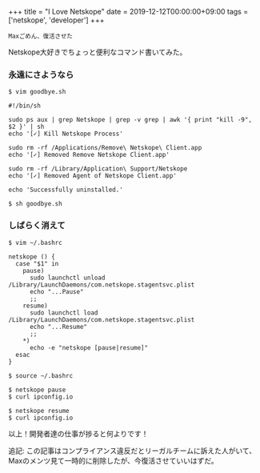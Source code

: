 +++
title = "I Love Netskope"
date = 2019-12-12T00:00:00+09:00
tags = ['netskope', 'developer']
+++

`Maxごめん、復活させた`

Netskope大好きでちょっと便利なコマンド書いてみた。

### 永遠にさようなら
```
$ vim goodbye.sh

#!/bin/sh

sudo ps aux | grep Netskope | grep -v grep | awk '{ print "kill -9", $2 }' | sh
echo '[✓] Kill Netskope Process'

sudo rm -rf /Applications/Remove\ Netskope\ Client.app
echo '[✓] Removed Remove Netskope Client.app'

sudo rm -rf /Library/Application\ Support/Netskope
echo '[✓] Removed Agent of Netskope Client.app'

echo 'Successfully uninstalled.'

$ sh goodbye.sh
```

### しばらく消えて
```
$ vim ~/.bashrc

netskope () {
  case "$1" in
    pause)
      sudo launchctl unload /Library/LaunchDaemons/com.netskope.stagentsvc.plist
      echo "...Pause"
      ;;
    resume)
      sudo launchctl load /Library/LaunchDaemons/com.netskope.stagentsvc.plist
      echo "...Resume"
      ;;
    *)
      echo -e "netskope [pause|resume]"
  esac
}

$ source ~/.bashrc

$ netskope pause
$ curl ipconfig.io

$ netskope resume
$ curl ipconfig.io
```

以上！開発者達の仕事が捗ると何よりです！

追記: この記事はコンプライアンス違反だとリーガルチームに訴えた人がいて、Maxのメンツ見て一時的に削除したが、今復活させていいはずだ。
